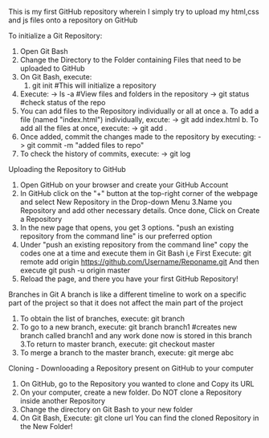 This is my first GitHub repository wherein I simply try to upload my html,css and js files onto a repository on GitHub

To initialize a Git Repository:
1. Open Git Bash
2. Change the Directory to the Folder containing Files that need to be uploaded to GitHub
3. On Git Bash, execute:
   1.  git init        #This will initialize a repository
4. Execute:
   ->  ls -a           #View files and folders in the repository
   ->  git status      #check status of the repo
5. You can add files to the Repository individually or all at once
   a. To add a file (named "index.html") individually, excute:
      ->  git add index.html
   b. To add all the files at once, execute:
      -> git add .
6. Once added, commit the changes made to the repository by executing:
       -> git commit -m "added files to repo"
7. To check the history of commits, execute:
       -> git log

Uploading the Repository to GitHub
1. Open GitHub on your browser and create your GitHub Account
2. In GitHub click on the "+" button at the top-right corner of the webpage and select New Repository in the Drop-down Menu
3.Name you Repository and add other necessary details. Once done, Click on Create a Repository
4. In the new page that opens, you get 3 options. "push an existing repository from the command line" is our preferred option
5. Under "push an existing repository from the command line" copy the codes one at a time and execute them in Git Bash i,e
   First Execute:
       git remote add origin https://github.com/Username/Reponame.git
   And then execute
       git push -u origin master
 6. Reload the page, and there you have your first GitHub Repository!

Branches in Git
A branch is like a different timeline to work on a specific part of the project so that it does not affect the main part of the project

1. To obtain the list of branches, execute:
      git branch
2. To go to a new branch, execute:
      git branch branch1       #creates new branch called branch1 and any work done now is stored in this branch
3.To return to master branch, execute:
      git checkout master
4. To merge a branch to the master branch, execute:
      git merge abc
      
Cloning - Downlooading a Repository present on GitHub to your computer
1. On GitHub, go to the Repository you wanted to clone and Copy its URL
2. On your computer, create a new folder. Do NOT clone a Repository inside another Repository
3. Change the directory on Git Bash to your new folder
4. On Git Bash, Execute:
      git clone url
You can find the cloned Repository in the New Folder!

      

